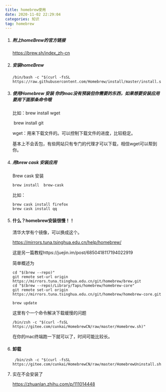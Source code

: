 ```yaml
---
title: homebrew使用
date: 2020-11-02 22:29:04
categories: 知识
tag: homebrew
---
```



1. ##### 附上homeBrew的官方链接 

   https://brew.sh/index_zh-cn

2. ##### 安装homeBrew

   ```
   /bin/bash -c "$(curl -fsSL https://raw.githubusercontent.com/Homebrew/install/master/install.sh)"
   ```

3. ##### 使用Homebrew 安装 你的mac没有预装但你需要的东西，如果想要安装应用要用下面那条命令哦

   比如：brew install wget

   ​			brew install git

   wget：用来下载文件的。可以控制下载文件的进度，比较稳定。

   基本上不会丢包，有些网站只有专门的代理才可以下载，相信wget可以帮到你。

4. ##### 用brew cask 安装应用

   Brew cask 安装

   ```
   brew install  brew-cask 
   ```

   比如：

   ```
   brew cask install firefox
   brew cask install qq
   ```

5. #### 什么？homebrew安装很慢！！

   清华大学有个镜像，可以换成这个。

   https://mirrors.tuna.tsinghua.edu.cn/help/homebrew/

   

   这是另一篇教程https://juejin.im/post/6850418117194022919

   简单概述为

   ```
   cd "$(brew --repo)"
   git remote set-url origin https://mirrors.tuna.tsinghua.edu.cn/git/homebrew/brew.git
   cd "$(brew --repo)/Library/Taps/homebrew/homebrew-core"
   git remote set-url origin https://mirrors.tuna.tsinghua.edu.cn/git/homebrew/homebrew-core.git
   
   brew update
   ```

   这里有个一个命令解决下载缓慢的问题

   ```
   /bin/zsh -c "$(curl -fsSL https://gitee.com/cunkai/HomebrewCN/raw/master/Homebrew.sh)"
   ```

   在你的mac终端跑一下就可以了，时间可能比较长。
   
6. #### 卸载

   ```
    /bin/zsh -c "$(curl -fsSL https://gitee.com/cunkai/HomebrewCN/raw/master/HomebrewUninstall.sh)"
   ```

7. 实在不会安装了

   https://zhuanlan.zhihu.com/p/111014448


